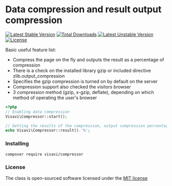 # Data compression and result output compression

[![Latest Stable Version](https://poser.pugx.org/visavi/compressor/v/stable)](https://packagist.org/packages/visavi/compressor)
[![Total Downloads](https://poser.pugx.org/visavi/compressor/downloads)](https://packagist.org/packages/visavi/compressor)
[![Latest Unstable Version](https://poser.pugx.org/visavi/compressor/v/unstable)](https://packagist.org/packages/visavi/compressor)
[![License](https://poser.pugx.org/visavi/compressor/license)](https://packagist.org/packages/visavi/compressor)

Basic useful feature list:

 * Compress the page on the fly and outputs the result as a percentage of compression
 * There is a check on the installed library gzip or included directive zlib.output_compression
 * Specifies the gzip compression is turned on by default on the server
 * Compression support also checked the visitors browser
 * 3 compression method (gzip, x-gzip, deflate), depending on which method of operating the user's browser

```php
<?php
// Enabling data compression
Visavi\Compressor::start();

// Getting the results of the compression, output compression percentage of the data (not a mandatory method call)
echo Visavi\Compressor::result().'%';
```

### Installing

```
composer require visavi/compressor
```

### License

The class is open-sourced software licensed under the [MIT license](http://opensource.org/licenses/MIT)
